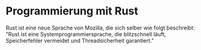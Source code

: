 # Programmierung mit Rust
Rust ist eine neue Sprache von Mozilla, die sich selber wie folgt beschreibt: "Rust ist eine Systemprogrammiersprache, die blitzschnell läuft, Speicherfehler vermeidet und Threadsicherheit garantiert."
